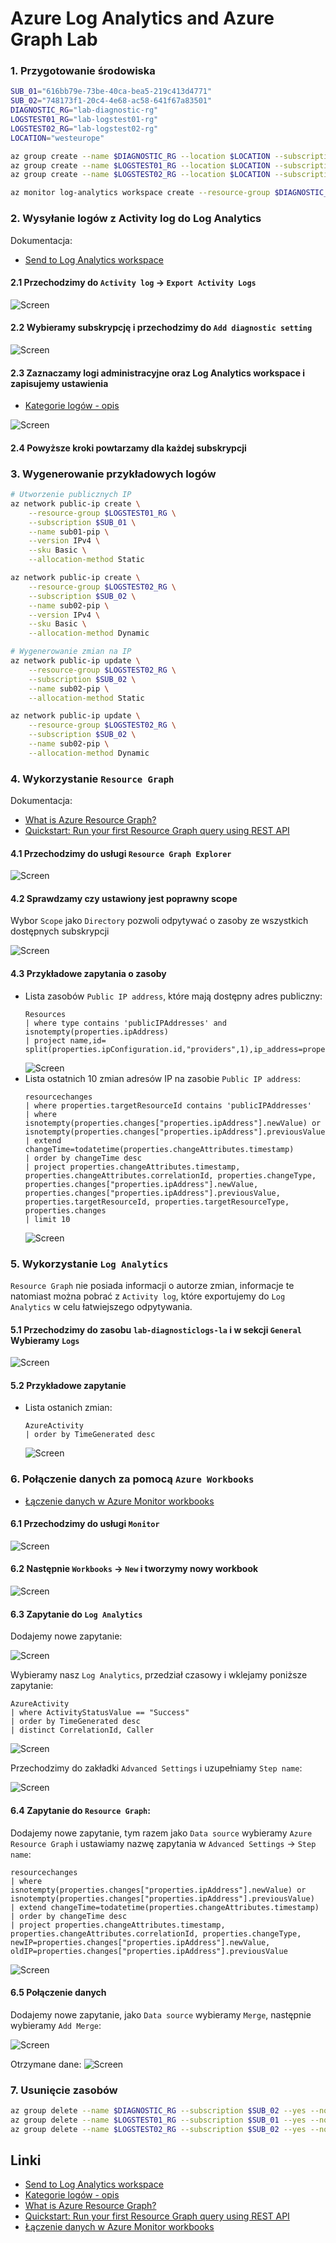 # Azure Log Analytics and Azure Graph Lab


### 1. Przygotowanie środowiska
```bash
SUB_01="616bb79e-73be-40ca-bea5-219c413d4771"
SUB_02="748173f1-20c4-4e68-ac58-641f67a83501"
DIAGNOSTIC_RG="lab-diagnostic-rg"
LOGSTEST01_RG="lab-logstest01-rg"
LOGSTEST02_RG="lab-logstest02-rg"
LOCATION="westeurope"

az group create --name $DIAGNOSTIC_RG --location $LOCATION --subscription $SUB_02
az group create --name $LOGSTEST01_RG --location $LOCATION --subscription $SUB_01
az group create --name $LOGSTEST02_RG --location $LOCATION --subscription $SUB_02

az monitor log-analytics workspace create --resource-group $DIAGNOSTIC_RG --workspace-name "lab-diagnosticlogs-la" --location $LOCATION --subscription $SUB_02
```

### 2. Wysyłanie logów z Activity log do Log Analytics
Dokumentacja:
* [Send to Log Analytics workspace](https://docs.microsoft.com/en-us/azure/azure-monitor/essentials/activity-log#send-to-log-analytics-workspace)

#### 2.1 Przechodzimy do `Activity log` -> `Export Activity Logs`
![Screen](./img/20220413220528.jpg "Screen")


#### 2.2 Wybieramy subskrypcję i przechodzimy do `Add diagnostic setting`
![Screen](./img/20220413142731.jpg "Screen")


#### 2.3 Zaznaczamy logi administracyjne oraz Log Analytics workspace i zapisujemy ustawienia
* [Kategorie logów - opis](https://docs.microsoft.com/en-us/azure/azure-monitor/essentials/activity-log-schema?WT.mc_id=Portal-Microsoft_Azure_Monitoring#categories)

![Screen](./img/20220413221023.jpg "Screen")

#### 2.4 Powyższe kroki powtarzamy dla każdej subskrypcji


### 3. Wygenerowanie przykładowych logów
```bash
# Utworzenie publicznych IP
az network public-ip create \
    --resource-group $LOGSTEST01_RG \
    --subscription $SUB_01 \
    --name sub01-pip \
    --version IPv4 \
    --sku Basic \
    --allocation-method Static

az network public-ip create \
    --resource-group $LOGSTEST02_RG \
    --subscription $SUB_02 \
    --name sub02-pip \
    --version IPv4 \
    --sku Basic \
    --allocation-method Dynamic

# Wygenerowanie zmian na IP
az network public-ip update \
    --resource-group $LOGSTEST02_RG \
    --subscription $SUB_02 \
    --name sub02-pip \
    --allocation-method Static

az network public-ip update \
    --resource-group $LOGSTEST02_RG \
    --subscription $SUB_02 \
    --name sub02-pip \
    --allocation-method Dynamic
```

### 4. Wykorzystanie `Resource Graph`

Dokumentacja:
* [What is Azure Resource Graph?](https://docs.microsoft.com/en-us/azure/governance/resource-graph/overview)
* [Quickstart: Run your first Resource Graph query using REST API](https://docs.microsoft.com/en-us/azure/governance/resource-graph/first-query-rest-api)

#### 4.1 Przechodzimy do usługi `Resource Graph Explorer`
![Screen](./img/20220413221329.jpg "Screen")

#### 4.2 Sprawdzamy czy ustawiony jest poprawny scope
Wybor `Scope` jako `Directory` pozwoli odpytywać o zasoby ze wszystkich dostępnych subskrypcji

![Screen](./img/20220413145621.jpg "Screen")

#### 4.3 Przykładowe zapytania o zasoby
* Lista zasobów `Public IP address`, które mają dostępny adres publiczny:
  ```kql
  Resources
  | where type contains 'publicIPAddresses' and isnotempty(properties.ipAddress)
  | project name,id= split(properties.ipConfiguration.id,"providers",1),ip_address=properties.ipAddress
  ```
  ![Screen](./img/20220413150111.jpg "Screen")
* Lista ostatnich 10 zmian adresów IP na zasobie `Public IP address`:
  ```kql
  resourcechanges
  | where properties.targetResourceId contains 'publicIPAddresses'
  | where isnotempty(properties.changes["properties.ipAddress"].newValue) or isnotempty(properties.changes["properties.ipAddress"].previousValue)
  | extend changeTime=todatetime(properties.changeAttributes.timestamp) 
  | order by changeTime desc 
  | project properties.changeAttributes.timestamp, properties.changeAttributes.correlationId, properties.changeType, 
  properties.changes["properties.ipAddress"].newValue, 
  properties.changes["properties.ipAddress"].previousValue, 
  properties.targetResourceId, properties.targetResourceType, properties.changes 
  | limit 10
  ```
  ![Screen](./img/20220413154242.jpg "Screen")


### 5. Wykorzystanie `Log Analytics`
`Resource Graph` nie posiada informacji o autorze zmian, informacje te natomiast można pobrać z `Activity log`, które exportujemy do `Log Analytics` w celu łatwiejszego odpytywania.


#### 5.1 Przechodzimy do zasobu `lab-diagnosticlogs-la` i w sekcji `General` Wybieramy `Logs`
![Screen](./img/20220413221650.jpg "Screen")


#### 5.2 Przykładowe zapytanie
* Lista ostanich zmian:
  ```kql
  AzureActivity
  | order by TimeGenerated desc 
  ```
  ![Screen](./img/20220413232419.jpg "Screen")


### 6. Połączenie danych za pomocą `Azure Workbooks`


* [Łączenie danych w Azure Monitor workbooks](https://github.com/microsoft/Application-Insights-Workbooks/blob/1ddc38529f498c209fb3fe21795f607d4cd232b7/Documentation/DataSources/DataSources.md#merge-data-from-different-sources)

#### 6.1 Przechodzimy do usługi `Monitor`
![Screen](./img/20220414115622.jpg "Screen")

#### 6.2 Następnie `Workbooks` -> `New` i tworzymy nowy  workbook
![Screen](./img/20220414115705.jpg "Screen")

#### 6.3 Zapytanie do `Log Analytics`
Dodajemy nowe zapytanie:

![Screen](./img/20220414115920.jpg "Screen")

Wybieramy nasz `Log Analytics`, przedział czasowy i wklejamy poniższe zapytanie:
```kql
AzureActivity
| where ActivityStatusValue == "Success"
| order by TimeGenerated desc 
| distinct CorrelationId, Caller
```

![Screen](./img/20220414120818.jpg "Screen")

Przechodzimy do zakładki `Advanced Settings` i uzupełniamy `Step name`:

![Screen](./img/20220414120959.jpg "Screen")

#### 6.4 Zapytanie do `Resource Graph`:
Dodajemy nowe zapytanie, tym razem jako `Data source` wybieramy `Azure Resource Graph` i ustawiamy nazwę zapytania w `Advanced Settings` -> `Step name`:
```kql
resourcechanges 
| where isnotempty(properties.changes["properties.ipAddress"].newValue) or isnotempty(properties.changes["properties.ipAddress"].previousValue)
| extend changeTime=todatetime(properties.changeAttributes.timestamp) 
| order by changeTime desc 
| project properties.changeAttributes.timestamp, properties.changeAttributes.correlationId, properties.changeType, 
newIP=properties.changes["properties.ipAddress"].newValue, 
oldIP=properties.changes["properties.ipAddress"].previousValue
```
![Screen](./img/20220414122908.jpg "Screen")

#### 6.5 Połączenie danych
Dodajemy nowe zapytanie, jako `Data source` wybieramy `Merge`, następnie wybieramy `Add Merge`:

![Screen](./img/20220414122623.jpg "Screen")

Otrzymane dane:
![Screen](./img/20220414123103.jpg "Screen")


### 7. Usunięcie zasobów
```bash
az group delete --name $DIAGNOSTIC_RG --subscription $SUB_02 --yes --no-wait
az group delete --name $LOGSTEST01_RG --subscription $SUB_01 --yes --no-wait
az group delete --name $LOGSTEST02_RG --subscription $SUB_02 --yes --no-wait
```

## Linki
* [Send to Log Analytics workspace](https://docs.microsoft.com/en-us/azure/azure-monitor/essentials/activity-log#send-to-log-analytics-workspace)
* [Kategorie logów - opis](https://docs.microsoft.com/en-us/azure/azure-monitor/essentials/activity-log-schema?WT.mc_id=Portal-Microsoft_Azure_Monitoring#categories)
* [What is Azure Resource Graph?](https://docs.microsoft.com/en-us/azure/governance/resource-graph/overview)
* [Quickstart: Run your first Resource Graph query using REST API](https://docs.microsoft.com/en-us/azure/governance/resource-graph/first-query-rest-api)
* [Łączenie danych w Azure Monitor workbooks](https://github.com/microsoft/Application-Insights-Workbooks/blob/1ddc38529f498c209fb3fe21795f607d4cd232b7/Documentation/DataSources/DataSources.md#merge-data-from-different-sources)



<!-- 
<details>
  <summary><b><i>Utworzone środowisko</i></b></summary>

![Screen](./img/20210109160110.jpg "Screen")
</details>

```bash

az storage blob list --account-name "diagnosticdemobp" --container-name "insights-activity-logs"
az storage blob list --account-name "diagnosticdemobpallsa" --container-name "insights-activity-logs"
``` -->